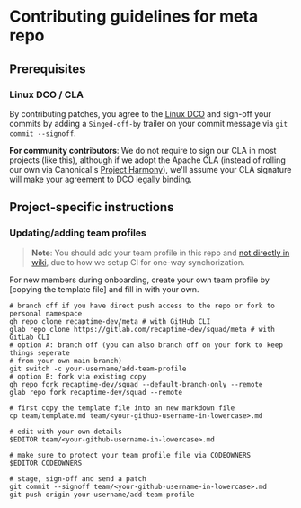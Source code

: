 # Contributing guidelines for meta repo

## Prerequisites

### Linux DCO / CLA

By contributing patches, you agree to the [Linux DCO] and sign-off your commits by adding
a `Singed-off-by` trailer on your commit message via `git commit --signoff`.

**For community contributors**: We do not require to sign our CLA in most projects (like this),
although if we adopt the Apache CLA (instead of rolling our own via Canonical's
[Project Harmony]), we'll assume your CLA signature will make your agreement to DCO legally
binding.

## Project-specific instructions

### Updating/adding team profiles

> **Note**: You should add your team profile in this repo and [not directly in wiki], due to how we setup CI for one-way synchorization.

For new members during onboarding, create your own team profile by [copying the template file] and fill in with your own.

```shell
# branch off if you have direct push access to the repo or fork to personal namespace
gh repo clone recaptime-dev/meta # with GitHub CLI
glab repo clone https://gitlab.com/recaptime-dev/squad/meta # with GitLab CLI
# option A: branch off (you can also branch off on your fork to keep things seperate
# from your own main branch)
git switch -c your-username/add-team-profile
# option B: fork via existing copy
gh repo fork recaptime-dev/squad --default-branch-only --remote
glab repo fork recaptime-dev/squad --remote

# first copy the template file into an new markdown file
cp team/template.md team/<your-github-username-in-lowercase>.md

# edit with your own details
$EDITOR team/<your-github-username-in-lowercase>.md

# make sure to protect your team profile file via CODEOWNERS
$EDITOR CODEOWNERS

# stage, sign-off and send a patch
git commit --signoff team/<your-github-username-in-lowercase>.md
git push origin your-username/add-team-profile
```

[Project Harmony]: https://en.wikipedia.org/wiki/Project_Harmony_(licensing)
[not directly in wiki]: https://wiki.recaptime.dev
[Linux DCO]: https://developercertificate.org/